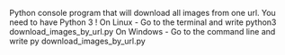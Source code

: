 Python console program that will download all images from one url.
You need to have Python 3 !
On Linux - Go to the terminal and write python3 download_images_by_url.py
On Windows - Go to the command line and write py download_images_by_url.py
